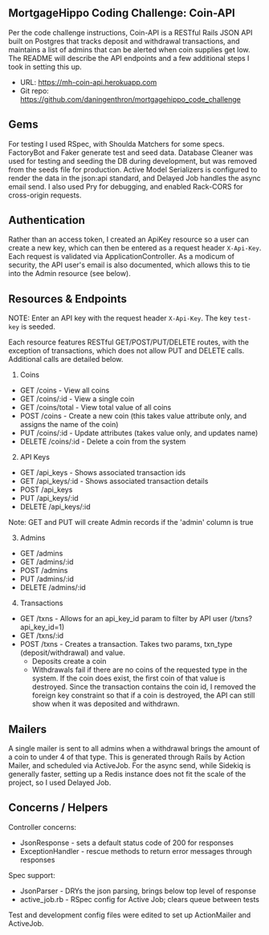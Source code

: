 MortgageHippo Coding Challenge: Coin-API
----------------------------------------

Per the code challenge instructions, Coin-API is a RESTful Rails JSON API built on Postgres that tracks deposit and withdrawal transactions, and maintains a list of admins that can be alerted when coin supplies get low. The README will describe the API endpoints and a few additional steps I took in setting this up.

- URL: https://mh-coin-api.herokuapp.com
- Git repo: https://github.com/daningenthron/mortgagehippo_code_challenge

Gems
----

For testing I used RSpec, with Shoulda Matchers for some specs. FactoryBot and Faker generate test and seed data. Database Cleaner was used for testing and seeding the DB during development, but was removed from the seeds file for production. Active Model Serializers is configured to render the data in the json:api standard, and Delayed Job handles the async email send. I also used Pry for debugging, and enabled Rack-CORS for cross-origin requests.

Authentication
--------------

Rather than an access token, I created an ApiKey resource so a user can create a new key, which can then be entered as a request header `X-Api-Key`. Each request is validated via ApplicationController. As a modicum of security, the API user's email is also documented, which allows this to tie into the Admin resource (see below).


Resources & Endpoints
---------------------

NOTE: Enter an API key with the request header `X-Api-Key`. The key `test-key` is seeded.

Each resource features RESTful GET/POST/PUT/DELETE routes, with the exception of transactions, which does not allow PUT and DELETE calls. Additional calls are detailed below.

1. Coins
  - GET /coins - View all coins
  - GET /coins/:id - View a single coin
  - GET /coins/total - View total value of all coins
  - POST /coins - Create a new coin (this takes value attribute only, and assigns the name of the coin)
  - PUT /coins/:id - Update attributes (takes value only, and updates name)
  - DELETE /coins/:id - Delete a coin from the system

2. API Keys
  - GET /api_keys - Shows associated transaction ids
  - GET /api_keys/:id - Shows associated transaction details
  - POST /api_keys 
  - PUT /api_keys/:id
  - DELETE /api_keys/:id

  Note: GET and PUT will create Admin records if the 'admin' column is true

3. Admins

  - GET /admins
  - GET /admins/:id
  - POST /admins
  - PUT /admins/:id
  - DELETE /admins/:id

4. Transactions

  - GET /txns - Allows for an api_key_id param to filter by API user (/txns?api_key_id=1)
  - GET /txns/:id
  - POST /txns - Creates a transaction. Takes two params, txn_type (deposit/withdrawal) and value.
    - Deposits create a coin
    - Withdrawals fail if there are no coins of the requested type in the system. If the coin does exist, the first coin of that value is destroyed. Since the transaction contains the coin id, I removed the foreign key constraint so that if a coin is destroyed, the API can still show when it was deposited and withdrawn.

Mailers
-------

A single mailer is sent to all admins when a withdrawal brings the amount of a coin to under 4 of that type. This is generated through Rails by Action Mailer, and scheduled via ActiveJob. For the async send, while Sidekiq is generally faster, setting up a Redis instance does not fit the scale of the project, so I used Delayed Job.

Concerns / Helpers
------------------

Controller concerns: 
- JsonResponse - sets a default status code of 200 for responses
- ExceptionHandler - rescue methods to return error messages through responses

Spec support:
- JsonParser - DRYs the json parsing, brings below top level of response
- active_job.rb - RSpec config for Active Job; clears queue between tests

Test and development config files were edited to set up ActionMailer and ActiveJob.